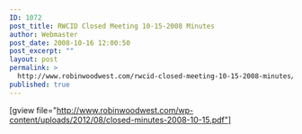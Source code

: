 ```yaml
---
ID: 1072
post_title: RWCID Closed Meeting 10-15-2008 Minutes
author: Webmaster
post_date: 2008-10-16 12:00:50
post_excerpt: ""
layout: post
permalink: >
  http://www.robinwoodwest.com/rwcid-closed-meeting-10-15-2008-minutes/
published: true
---
```

[gview file="http://www.robinwoodwest.com/wp-content/uploads/2012/08/closed-minutes-2008-10-15.pdf"]
